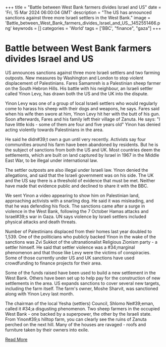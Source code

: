 +++
title = "Battle between West Bank farmers divides Israel and US"
date = 'Fri, 15 Mar 2024 06:00:04 GMT'
description = "The US has announced sanctions against three more Israeli settlers in the West Bank."
image = 'Battle_between_West_Bank_farmers_divides_Israel_and_US__1452551466.png'
keywrods =  []
categories = 'World'
tags = ['BBC', "finance", "gaza"]
+++

# Battle between West Bank farmers divides Israel and US

US announces sanctions against three more Israeli settlers and two farming outposts.
New measures by Washington and London to stop violent displacement of Palestinians.
Fares Samamreh is a Palestinian sheep farmer on the South Hebron Hills.
His battle with his neighbour, an Israeli settler called Yinon Levy, has drawn both the US and the UK into the dispute.

Yinon Levy was one of a group of local Israeli settlers who would regularly come to harass his sheep with their dogs and weapons, he says.
Fares said when his wife then swore at him, Yinon Levy hit her with the butt of his gun.
Soon afterwards, Fares and his family left their village of Zanuta.
He says: "I have little kids - some of them are four and five years old" Yinon has denied acting violently towards Palestinians in the area.

He said he didn<bb>#39;t own a gun until very recently.
Activists say four communities around his farm have been abandoned by residents.
But he is the subject of sanctions from both the US and UK.
Most countries deem the settlements, which are built on land captured by Israel in 1967 in the Middle East War, to be illegal under international law.

The settler outposts are also illegal under Israeli law.
Yinon denied the allegations, and said that the Israeli government was on his side.
The UK and the US say there is a threshold of evidence that must be met.
Neither have made that evidence public and declined to share it with the BBC.

We sent Yinon a video appearing to show him on Palestinian land, approaching activists with a snarling dog.
He said it was misleading, and that he was defending his flock.
The sanctions came after a surge in violence in the West Bank, following the 7 October Hamas attacks and Israel<bb>#39;s war in Gaza.
UN says violence by Israeli settlers included physical attacks and death threats.

Number of Palestinians displaced from their homes last year doubled to 1,539.
One of the politicians who publicly backed Yinon in the wake of the sanctions was Zvi Sukkot of the ultranationalist Religious Zionism party - a settler himself.
He said that settler violence was a <bb>#34;marginal phenomenon and that those like Levy were the victims of conspiracies.
Some of those currently under US and UK sanctions have used crowdfunding to finance projects for their area.

Some of the funds raised have been used to build a new settlement in the West Bank.
Others have been set up to help pay for the construction of new settlements in the area.
US expands sanctions to cover several new targets, including the farm itself.
The farm's owner, Moshe Sharvit, was sanctioned along with Yinon Levy last month.

The chairman of the local Yesha (settlers) Council, Shlomo Ne<bb>#39;eman, called it <bb>#34;a disgusting phenomenon.
Two sheep farmers in the occupied West Bank - one backed by a superpower, the other by the Israeli state.
From Yinon<bb>#39;s hilltop farm, you can clearly see the ruins of Zanuta perched on the next hill.
Many of the houses are ravaged - roofs and furniture taken by their owners into exile.


[Read More](https://www.bbc.co.uk/news/world-middle-east-68568298)
